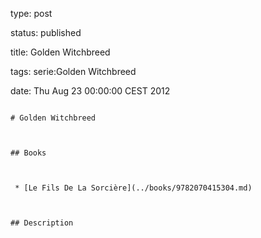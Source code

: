 type: post
status: published
title: Golden Witchbreed
tags: serie:Golden Witchbreed
date: Thu Aug 23 00:00:00 CEST 2012
~~~~~~
# Golden Witchbreed

## Books

 * [Le Fils De La Sorcière](../books/9782070415304.md)

## Description
